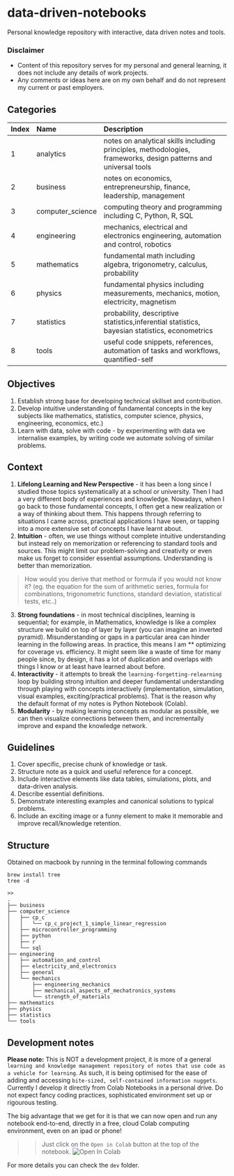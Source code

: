 # data-driven-notebooks
Personal knowledge repository with interactive, data driven notes and tools.

### Disclaimer
* Content of this repository serves for my personal and general learning, it does not include any details of work projects.
* Any comments or ideas here are on my own behalf and do not represent my current or past employers.

## Categories
|Index|Name|Description|
|:----|:----|:----|
|1|analytics|notes on analytical skills including principles, methodologies, frameworks, design patterns and universal tools|
|2|business|notes on economics, entrepreneurship, finance, leadership, management|
|3|computer_science|computing theory and programming including C, Python, R, SQL|
|4|engineering|mechanics, electrical and electronics engineering, automation and control, robotics|
|5|mathematics|fundamental math including algebra, trigonometry, calculus, probability|
|6|physics| fundamental physics including measurements, mechanics, motion, electricity, magnetism|
|7|statistics|probability, descriptive statistics,inferential statistics, bayesian statistics, econometrics|
|8|tools|useful code snippets, references, automation of tasks and workflows, quantified-self|

## Objectives
1. Establish strong base for developing technical skillset and contribution.
2. Develop intuitive understanding of fundamental concepts in the key subjects like mathematics, statistics, computer science, physics, engineering, economics, etc.)
3. Learn with data, solve with code - by experimenting with data we internalise examples, by writing code we automate solving of similar problems. 


## Context

1. **Lifelong Learning and New Perspective** - it has been a long since I studied those topics systematically at a school or university. Then I had a very different body of experiences and knowledge. Nowadays, when I go back to those fundamental concepts, I often get a new realization or a way of thinking about them. This happens through referring to situations I came across, practical applications I have seen, or tapping into a more extensive set of concepts I have learnt about.
2. **Intuition** - often, we use things without complete intuitive understanding but instead rely on memorization or referencing to standard tools and sources.  This might limit our problem-solving and creativity or even make us forget to consider essential assumptions. Understanding is better than memorization.
  >How would you derive that method or formula if you would not know it? (eg. the equation for the sum of arithmetic series, formula for combinations, trigonometric functions, standard deviation, statistical tests, etc..) 
3. **Strong foundations** - in most technical disciplines, learning is sequential; for example, in Mathematics, knowledge is like a complex structure we build on top of layer by layer (you can imagine an inverted pyramid). Misunderstanding or gaps in a particular area can hinder learning in the following areas. In practice, this means I am ** optimizing for coverage vs. efficiency. It might seem like a waste of time for many people since, by design, it has a lot of duplication and overlaps with things I know or at least have learned about before.       
4. **Interactivity** - it attempts to break the `learning-forgetting-relearning` loop by building strong intuition and deeper fundamental understanding through playing with concepts interactively (implementation, simulation, visual examples, exciting/practical problems). That is the reason why the default format of my notes is Python Notebook (Colab).  
5. **Modularity** - by making learning concepts as modular as possible, we can then visualize connections between them, and incrementally improve and expand the knowledge network.

## Guidelines 

1. Cover specific, precise chunk of knowledge or task.
2. Structure note as a quick and useful reference for a concept.
3. Include interactive elements like data tables, simulations, plots, and data-driven analysis. 
4. Describe essential definitions.
5. Demonstrate interesting examples and canonical solutions to typical problems.
6. Include an exciting image or a funny element to make it memorable and improve recall/knowledge retention.

## Structure

Obtained on macbook by running in the terminal following commands

```
brew install tree  
tree -d
```
```
>>
.
├── business
├── computer_science
│   ├── cp_c
│   │   └── cp_c_project_1_simple_linear_regression
│   ├── microcontroller_programming
│   ├── python
│   ├── r
│   └── sql
├── engineering
│   ├── automation_and_control
│   ├── electricity_and_electronics
│   ├── general
│   └── mechanics
│       ├── engineering_mechanics
│       ├── mechanical_aspects_of_mechatronics_systems
│       └── strength_of_materials
├── mathematics
├── physics
├── statistics
└── tools
```

## Development notes

**Please note:** This is NOT a development project, it is more of a general `learning and knowledge management repository of notes that use code as a vehicle for learning`. As such, it is being optimised for the ease of adding and accessing `bite-sized, self-contained information nuggets`. Currently I develop it directly from Colab Notebooks in a personal drive. Do not expect fancy coding practices, sophisticated environment set up or rigourous testing. 

The big advantage that we get for it is that we can now open and run any notebook end-to-end, directly in a free, cloud Colab computing environment, even on an ipad or phone!

>> Just click on the  `Open in Colab` button at the top of the notebook.
![Open In Colab](https://colab.research.google.com/assets/colab-badge.svg)

For more details you can check the `dev` folder.